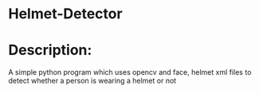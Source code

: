 # Helmet-Detector
# Description:
A simple python program which uses opencv and face, helmet xml files to detect whether a person is wearing a helmet or not
